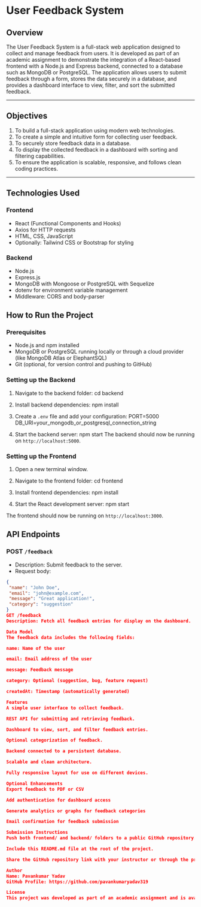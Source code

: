 # User Feedback System

## Overview

The User Feedback System is a full-stack web application designed to collect and manage feedback from users. It is developed as part of an academic assignment to demonstrate the integration of a React-based frontend with a Node.js and Express backend, connected to a database such as MongoDB or PostgreSQL. The application allows users to submit feedback through a form, stores the data securely in a database, and provides a dashboard interface to view, filter, and sort the submitted feedback.

---

## Objectives

1. To build a full-stack application using modern web technologies.
2. To create a simple and intuitive form for collecting user feedback.
3. To securely store feedback data in a database.
4. To display the collected feedback in a dashboard with sorting and filtering capabilities.
5. To ensure the application is scalable, responsive, and follows clean coding practices.

---

## Technologies Used

### Frontend

- React (Functional Components and Hooks)
- Axios for HTTP requests
- HTML, CSS, JavaScript
- Optionally: Tailwind CSS or Bootstrap for styling

### Backend

- Node.js
- Express.js
- MongoDB with Mongoose or PostgreSQL with Sequelize
- dotenv for environment variable management
- Middleware: CORS and body-parser


## How to Run the Project

### Prerequisites

- Node.js and npm installed
- MongoDB or PostgreSQL running locally or through a cloud provider (like MongoDB Atlas or ElephantSQL)
- Git (optional, for version control and pushing to GitHub)



### Setting up the Backend

1. Navigate to the backend folder:
cd backend

2. Install backend dependencies:
npm install

3. Create a `.env` file and add your configuration:
PORT=5000
DB_URI=your_mongodb_or_postgresql_connection_string

4. Start the backend server:
npm start
The backend should now be running on `http://localhost:5000`.



### Setting up the Frontend

1. Open a new terminal window.
2. Navigate to the frontend folder:
cd frontend


3. Install frontend dependencies:
npm install


4. Start the React development server:
npm start

The frontend should now be running on `http://localhost:3000`.


## API Endpoints

### POST `/feedback`

- Description: Submit feedback to the server.
- Request body:
```json
{
 "name": "John Doe",
 "email": "john@example.com",
 "message": "Great application!",
 "category": "suggestion"
}
GET /feedback
Description: Fetch all feedback entries for display on the dashboard.

Data Model
The feedback data includes the following fields:

name: Name of the user

email: Email address of the user

message: Feedback message

category: Optional (suggestion, bug, feature request)

createdAt: Timestamp (automatically generated)

Features
A simple user interface to collect feedback.

REST API for submitting and retrieving feedback.

Dashboard to view, sort, and filter feedback entries.

Optional categorization of feedback.

Backend connected to a persistent database.

Scalable and clean architecture.

Fully responsive layout for use on different devices.

Optional Enhancements
Export feedback to PDF or CSV

Add authentication for dashboard access

Generate analytics or graphs for feedback categories

Email confirmation for feedback submission

Submission Instructions
Push both frontend/ and backend/ folders to a public GitHub repository.

Include this README.md file at the root of the project.

Share the GitHub repository link with your instructor or through the provided submission channel.

Author
Name: Pavankumar Yadav
GitHub Profile: https://github.com/pavankumaryadav319

License
This project was developed as part of an academic assignment and is available for learning and demonstration purposes.
